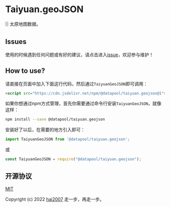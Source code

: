 # Taiyuan.geoJSON
🗄️ 太原地图数据。

## Issues
使用的时候遇到任何问题或有好的建议，请点击进入[issue](https://github.com/hai2007/datapool/issues)，欢迎参与维护！

## How to use?

请直接在页面中加入下面这行代码，然后通过```TaiyuanGeoJSON```即可调用：

```html
<script src="https://cdn.jsdelivr.net/npm/@datapool/taiyuan.geojson@1"></script>
```

如果你想通过npm方式管理，首先你需要通过命令行安装``````TaiyuanGeoJSON``````，就像这样：

```bash
npm install --save @datapool/taiyuan.geojson
```

安装好了以后，在需要的地方引入即可：

```js
import TaiyuanGeoJSON from '@datapool/taiyuan.geojson';
```

或

```js
const TaiyuanGeoJSON = require("@datapool/taiyuan.geojson");
```

开源协议
---------------------------------------
[MIT](https://github.com/hai2007/datapool/blob/master/LICENSE)

Copyright (c) 2022 [hai2007](https://hai2007.gitee.io/sweethome/) 走一步，再走一步。
